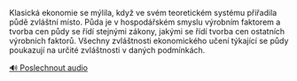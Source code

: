 
Klasická ekonomie se mýlila, když ve svém teoretickém systému přiřadila půdě zvláštní místo. Půda je v hospodářském smyslu výrobním faktorem a tvorba cen půdy se řídí stejnými zákony, jakými se řídí tvorba cen ostatních výrobních faktorů. Všechny zvláštnosti ekonomického učení týkající se půdy poukazují na určité zvláštnosti v daných podmínkách.

[🔊 Poslechnout audio](/data/7-paragraphs/audio/chapter_117/para_002-Klasick-ekonomie-se-mlila-kdy-ve-svm-teoretic.mp3)

